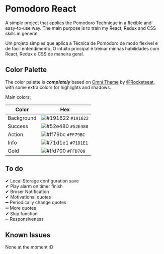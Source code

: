 
# Pomodoro React

A simple project that applies the Pomodoro Technique in a
flexible and easy-to-use way. The main purpose is
to train my React, Redux and CSS skills in general.

Um projeto simples que aplica a Técnica de Pomodoro de modo 
flexível e de fácil entendimento. O intuito principal é 
treinar minhas habilidades com React, Redux e CSS de maneira 
geral.



## Color Palette
The color palette is ***completely*** based on 
[Omni Theme](https://github.com/getomni) by 
[@Rocketseat](https://github.com/Rocketseat), with some extra colors for highlights and shadows.

Main colors:

| Color             | Hex                                                |
| ----------------- | ---------------------------------------------------------------- |
| Background       | ![#191622](https://via.placeholder.com/10/191622/191622.png) `#191622` |
| Success       | ![#52e480](https://via.placeholder.com/10/52e480/52e480.png) `#52E480` |
| Action       | ![#ff79bc](https://via.placeholder.com/10/ff79bc/ff79bc.png) `#FF79BC` |
| Info       | ![#71d1e1](https://via.placeholder.com/10/71d1e1/71d1e1.png) `#71D1E1` |
| Gold | ![#ffd700](https://via.placeholder.com/10/ffd700/ffd700.png) `#FFD700` |


## To do

✔ Local Storage configuration save  
✔ Play alarm on timer finish  
✔ Broser Notification  
✔ Motivational quotes  
➖ Periodically change quotes  
➖ More quotes  
✔ Skip function  
➖ Responsiveness

## Known Issues
None at the moment :D